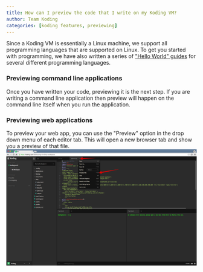 ```yaml
---
title: How can I preview the code that I write on my Koding VM?
author: Team Koding
categories: [koding features, previewing]
---
```


Since a Koding VM is essentially a Linux machine, we support all programming languages that are
supported on Linux. To get you started with programming, we have also written a series of ["Hello
World" guides](http://learn.koding.com/guides/hello-world/) for several different programming languages.

### Previewing command line applications
Once you have written your code, previewing it is the next step. If you are writing a command
line application then preview will happen on the command line itself when you run the application.

### Previewing web applications
To preview your web app, you can use the "Preview" option in the drop down menu of each editor tab.
This will open a new browser tab and show you a preview of that file.
![preview](preview.png)

